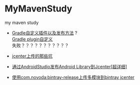 # MyMavenStudy
my maven study
- [Gradle自定义插件以及发布方法](https://www.jianshu.com/p/d1d7fd48ff0b) ? <br>
  [Gradle plugin自定义](https://www.jianshu.com/p/c8b3f6f829bb) <br>
   失败？？？？？？？？？？？

- [jcenter上传的那些坑](https://juejin.im/post/5a98f8616fb9a028ca5269c6)
- [通过AndroidStudio发布Android Library到Jcenter[超详细]](https://www.jianshu.com/p/54e0107a2696)
- [使用com.novoda:bintray-release上传多模块到bintray jcenter](https://www.jianshu.com/p/b1ec1536f7c1)
